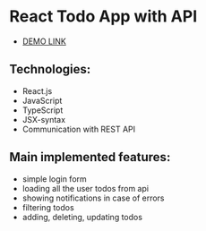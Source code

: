 # React Todo App with API

- [DEMO LINK](https://yevheniya-deryka.github.io/React_Todo-App-with-api/)

## Technologies:
- React.js
- JavaScript
- TypeScript
- JSX-syntax
- Communication with REST API

## Main implemented features:
- simple login form
- loading all the user todos from api
- showing notifications in case of errors
- filtering todos
- adding, deleting, updating todos
